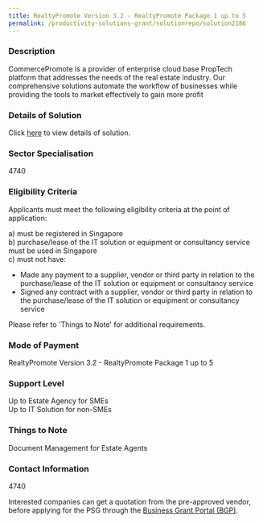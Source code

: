 ```yaml
---
title: RealtyPromote Version 3.2 - RealtyPromote Package 1 up to 5
permalink: /productivity-solutions-grant/solutionrepo/solution2186
---
```


### Description

CommercePromote is a provider of enterprise cloud base PropTech platform that addresses the needs of the real estate industry. Our comprehensive solutions automate the workflow of businesses while providing the tools to market effectively to gain more profit

### Details of Solution

Click <a href='CommercePromote Pte Ltd' target='_blank' rel='noopener'>here</a> to view details of solution.

### Sector Specialisation

 4740 

### Eligibility Criteria

Applicants must meet the following eligibility criteria at the point of application:

a) must be registered in Singapore <br>
b) purchase/lease of the IT solution or equipment or consultancy service must be used in Singapore <br>
c) must not have:
- Made any payment to a supplier, vendor or third party in relation to the purchase/lease of the IT solution or equipment or consultancy service
- Signed any contract with a supplier, vendor or third party in relation to the purchase/lease of the IT solution or equipment or consultancy service

Please refer to 'Things to Note' for additional requirements.

### Mode of Payment
RealtyPromote Version 3.2 - RealtyPromote Package 1 up to 5

### Support Level
Up to Estate Agency for SMEs <br>
Up to IT Solution for non-SMEs

### Things to Note
Document Management for Estate Agents

### Contact Information
4740

Interested companies can get a quotation from the pre-approved vendor, before applying for the PSG through the <a target='_blank' rel='noopener' href='https://www.businessgrants.gov.sg/'>Business Grant Portal (BGP)</a>.
